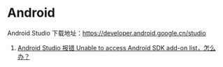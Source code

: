 # Android

Android Studio 下载地址：https://developer.android.google.cn/studio

1. [Android Studio 报错 Unable to access Android SDK add-on list，怎么办？](./unable-to-access-android-sdk-add-on-list.md)